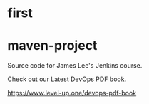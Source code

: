 # first
# maven-project
Source code for James Lee's Jenkins course.

Check out our Latest DevOps PDF book.

https://www.level-up.one/devops-pdf-book

